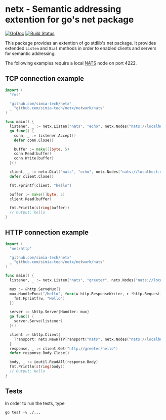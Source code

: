 # netx - Semantic addressing extention for go's net package

[![GoDoc](https://godoc.org/github.com/simia-tech/netx?status.svg)](https://godoc.org/github.com/simia-tech/netx) [![Build Status](https://travis-ci.org/simia-tech/netx.svg?branch=master)](https://travis-ci.org/simia-tech/netx)

This package provides an extention of go stdlib's net package. It provides extended `Listen` and `Dial` methods
in order to enabled clients and servers for semantic addressing.

The following examples require a local [NATS](http://nats.io) node on port 4222.

## TCP connection example

```go
import (
  "fmt"

  "github.com/simia-tech/netx"
  _ "github.com/simia-tech/netx/network/nats"
)

func main() {
  listener, _ := netx.Listen("nats", "echo", netx.Nodes("nats://localhost:4222"))
  go func() {
    conn, _ := listener.Accept()
    defer conn.Close()

    buffer := make([]byte, 5)
    conn.Read(buffer)
    conn.Write(buffer)
  }()

  client, _ := netx.Dial("nats", "echo", netx.Nodes("nats://localhost:4222"))
  defer client.Close()

  fmt.Fprintf(client, "hello")

  buffer := make([]byte, 5)
  client.Read(buffer)

  fmt.Println(string(buffer))
  // Output: hello
}
```

## HTTP connection example

```go
import (
  "net/http"

  "github.com/simia-tech/netx"
  _ "github.com/simia-tech/netx/network/nats"
)

func main() {
  listener, _ := netx.Listen("nats", "greeter", netx.Nodes("nats://localhost:4222"))

  mux := &http.ServeMux{}
  mux.HandleFunc("/hello", func(w http.ResponseWriter, r *http.Request) {
    fmt.Fprintf(w, "Hello")
  })

  server := &http.Server{Handler: mux}
  go func() {
    server.Serve(listener)
  }()

  client := &http.Client{
    Transport: netx.NewHTTPTransport("nats", netx.Nodes("nats://localhost:4222")),
  }
  response, _ := client.Get("http://greeter/hello")
  defer response.Body.Close()

  body, _ := ioutil.ReadAll(response.Body)
  fmt.Println(string(body))
  // Output: Hello
}
```

## Tests

In order to run the tests, type

    go test -v ./...
